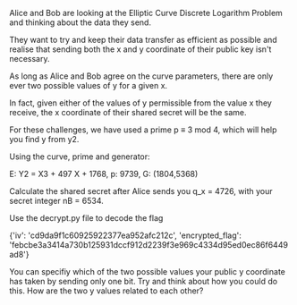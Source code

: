 Alice and Bob are looking at the Elliptic Curve Discrete Logarithm Problem and thinking about the data they send.

They want to try and keep their data transfer as efficient as possible and realise that sending both the x and y coordinate of their public key isn't necessary.

As long as Alice and Bob agree on the curve parameters, there are only ever two possible values of y for a given x.

In fact, given either of the values of y permissible from the value x they receive, the x coordinate of their shared secret will be the same.

 For these challenges, we have used a prime p ≡ 3 mod 4, which will help you find y from y2.


Using the curve, prime and generator:

E: Y2 = X3 + 497 X + 1768, p: 9739, G: (1804,5368)

Calculate the shared secret after Alice sends you q_x = 4726, with your secret integer nB = 6534.

Use the decrypt.py file to decode the flag

{'iv': 'cd9da9f1c60925922377ea952afc212c', 'encrypted_flag': 'febcbe3a3414a730b125931dccf912d2239f3e969c4334d95ed0ec86f6449ad8'}

You can specifiy which of the two possible values your public y coordinate has taken by sending only one bit. Try and think about how you could do this. How are the two y values related to each other?